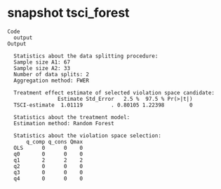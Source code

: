 # snapshot tsci_forest

    Code
      output
    Output
      
      Statistics about the data splitting procedure:
      Sample size A1: 67 
      Sample size A2: 33 
      Number of data splits: 2 
      Aggregation method: FWER 
      
      Treatment effect estimate of selected violation space candidate:
                    Estimate Std_Error   2.5 %  97.5 % Pr(>|t|)
      TSCI-estimate  1.01119         . 0.80105 1.22398        0
      
      Statistics about the treatment model:
      Estimation method: Random Forest 
      
      Statistics about the violation space selection:
          q_comp q_cons Qmax
      OLS      0      0    0
      q0       0      0    0
      q1       2      2    2
      q2       0      0    0
      q3       0      0    0
      q4       0      0    0

